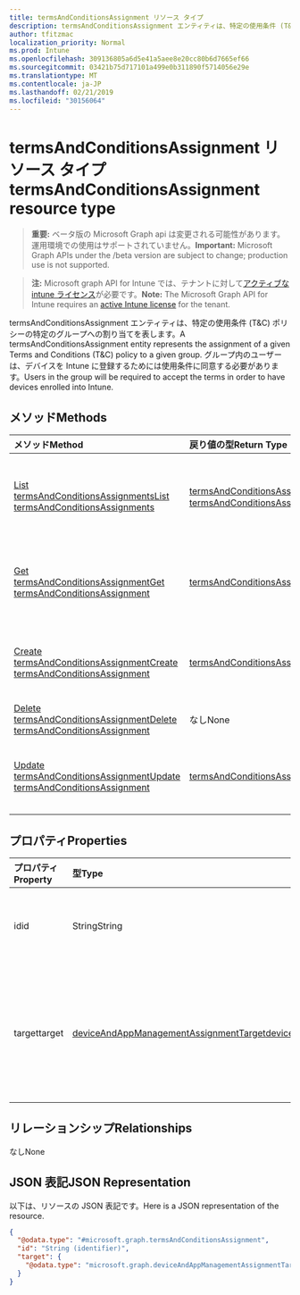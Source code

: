 ```yaml
---
title: termsAndConditionsAssignment リソース タイプ
description: termsAndConditionsAssignment エンティティは、特定の使用条件 (T&C) ポリシーの特定のグループへの割り当てを表します。 グループ内のユーザーは、デバイスを Intune に登録するためには使用条件に同意する必要があります。
author: tfitzmac
localization_priority: Normal
ms.prod: Intune
ms.openlocfilehash: 309136805a6d5e41a5aee8e20cc80b6d7665ef66
ms.sourcegitcommit: 03421b75d717101a499e0b311890f5714056e29e
ms.translationtype: MT
ms.contentlocale: ja-JP
ms.lasthandoff: 02/21/2019
ms.locfileid: "30156064"
---
```

# <a name="termsandconditionsassignment-resource-type"></a><span data-ttu-id="fe820-104">termsAndConditionsAssignment リソース タイプ</span><span class="sxs-lookup"><span data-stu-id="fe820-104">termsAndConditionsAssignment resource type</span></span>

> <span data-ttu-id="fe820-105">**重要:** ベータ版の Microsoft Graph api は変更される可能性があります。運用環境での使用はサポートされていません。</span><span class="sxs-lookup"><span data-stu-id="fe820-105">**Important:** Microsoft Graph APIs under the /beta version are subject to change; production use is not supported.</span></span>

> <span data-ttu-id="fe820-106">**注:** Microsoft graph API for Intune では、テナントに対して[アクティブな intune ライセンス](https://go.microsoft.com/fwlink/?linkid=839381)が必要です。</span><span class="sxs-lookup"><span data-stu-id="fe820-106">**Note:** The Microsoft Graph API for Intune requires an [active Intune license](https://go.microsoft.com/fwlink/?linkid=839381) for the tenant.</span></span>

<span data-ttu-id="fe820-107">termsAndConditionsAssignment エンティティは、特定の使用条件 (T&C) ポリシーの特定のグループへの割り当てを表します。</span><span class="sxs-lookup"><span data-stu-id="fe820-107">A termsAndConditionsAssignment entity represents the assignment of a given Terms and Conditions (T&C) policy to a given group.</span></span> <span data-ttu-id="fe820-108">グループ内のユーザーは、デバイスを Intune に登録するためには使用条件に同意する必要があります。</span><span class="sxs-lookup"><span data-stu-id="fe820-108">Users in the group will be required to accept the terms in order to have devices enrolled into Intune.</span></span>

## <a name="methods"></a><span data-ttu-id="fe820-109">メソッド</span><span class="sxs-lookup"><span data-stu-id="fe820-109">Methods</span></span>
|<span data-ttu-id="fe820-110">メソッド</span><span class="sxs-lookup"><span data-stu-id="fe820-110">Method</span></span>|<span data-ttu-id="fe820-111">戻り値の型</span><span class="sxs-lookup"><span data-stu-id="fe820-111">Return Type</span></span>|<span data-ttu-id="fe820-112">説明</span><span class="sxs-lookup"><span data-stu-id="fe820-112">Description</span></span>|
|:---|:---|:---|
|[<span data-ttu-id="fe820-113">List termsAndConditionsAssignments</span><span class="sxs-lookup"><span data-stu-id="fe820-113">List termsAndConditionsAssignments</span></span>](../api/intune-companyterms-termsandconditionsassignment-list.md)|<span data-ttu-id="fe820-114">[termsAndConditionsAssignment](../resources/intune-companyterms-termsandconditionsassignment.md) コレクション</span><span class="sxs-lookup"><span data-stu-id="fe820-114">[termsAndConditionsAssignment](../resources/intune-companyterms-termsandconditionsassignment.md) collection</span></span>|<span data-ttu-id="fe820-115">[termsAndConditionsAssignment](../resources/intune-companyterms-termsandconditionsassignment.md) オブジェクトのプロパティとリレーションシップをリストします。</span><span class="sxs-lookup"><span data-stu-id="fe820-115">List properties and relationships of the [termsAndConditionsAssignment](../resources/intune-companyterms-termsandconditionsassignment.md) objects.</span></span>|
|[<span data-ttu-id="fe820-116">Get termsAndConditionsAssignment</span><span class="sxs-lookup"><span data-stu-id="fe820-116">Get termsAndConditionsAssignment</span></span>](../api/intune-companyterms-termsandconditionsassignment-get.md)|[<span data-ttu-id="fe820-117">termsAndConditionsAssignment</span><span class="sxs-lookup"><span data-stu-id="fe820-117">termsAndConditionsAssignment</span></span>](../resources/intune-companyterms-termsandconditionsassignment.md)|<span data-ttu-id="fe820-118">[termsAndConditionsAssignment](../resources/intune-companyterms-termsandconditionsassignment.md) オブジェクトのプロパティとリレーションシップを読み取ります。</span><span class="sxs-lookup"><span data-stu-id="fe820-118">Read properties and relationships of the [termsAndConditionsAssignment](../resources/intune-companyterms-termsandconditionsassignment.md) object.</span></span>|
|[<span data-ttu-id="fe820-119">Create termsAndConditionsAssignment</span><span class="sxs-lookup"><span data-stu-id="fe820-119">Create termsAndConditionsAssignment</span></span>](../api/intune-companyterms-termsandconditionsassignment-create.md)|[<span data-ttu-id="fe820-120">termsAndConditionsAssignment</span><span class="sxs-lookup"><span data-stu-id="fe820-120">termsAndConditionsAssignment</span></span>](../resources/intune-companyterms-termsandconditionsassignment.md)|<span data-ttu-id="fe820-121">新しい [termsAndConditionsAssignment](../resources/intune-companyterms-termsandconditionsassignment.md) オブジェクトを作成します。</span><span class="sxs-lookup"><span data-stu-id="fe820-121">Create a new [termsAndConditionsAssignment](../resources/intune-companyterms-termsandconditionsassignment.md) object.</span></span>|
|[<span data-ttu-id="fe820-122">Delete termsAndConditionsAssignment</span><span class="sxs-lookup"><span data-stu-id="fe820-122">Delete termsAndConditionsAssignment</span></span>](../api/intune-companyterms-termsandconditionsassignment-delete.md)|<span data-ttu-id="fe820-123">なし</span><span class="sxs-lookup"><span data-stu-id="fe820-123">None</span></span>|<span data-ttu-id="fe820-124">[termsAndConditionsAssignment](../resources/intune-companyterms-termsandconditionsassignment.md) を削除します。</span><span class="sxs-lookup"><span data-stu-id="fe820-124">Deletes a [termsAndConditionsAssignment](../resources/intune-companyterms-termsandconditionsassignment.md).</span></span>|
|[<span data-ttu-id="fe820-125">Update termsAndConditionsAssignment</span><span class="sxs-lookup"><span data-stu-id="fe820-125">Update termsAndConditionsAssignment</span></span>](../api/intune-companyterms-termsandconditionsassignment-update.md)|[<span data-ttu-id="fe820-126">termsAndConditionsAssignment</span><span class="sxs-lookup"><span data-stu-id="fe820-126">termsAndConditionsAssignment</span></span>](../resources/intune-companyterms-termsandconditionsassignment.md)|<span data-ttu-id="fe820-127">[termsAndConditionsAssignment](../resources/intune-companyterms-termsandconditionsassignment.md) オブジェクトのプロパティを更新します。</span><span class="sxs-lookup"><span data-stu-id="fe820-127">Update the properties of a [termsAndConditionsAssignment](../resources/intune-companyterms-termsandconditionsassignment.md) object.</span></span>|

## <a name="properties"></a><span data-ttu-id="fe820-128">プロパティ</span><span class="sxs-lookup"><span data-stu-id="fe820-128">Properties</span></span>
|<span data-ttu-id="fe820-129">プロパティ</span><span class="sxs-lookup"><span data-stu-id="fe820-129">Property</span></span>|<span data-ttu-id="fe820-130">型</span><span class="sxs-lookup"><span data-stu-id="fe820-130">Type</span></span>|<span data-ttu-id="fe820-131">説明</span><span class="sxs-lookup"><span data-stu-id="fe820-131">Description</span></span>|
|:---|:---|:---|
|<span data-ttu-id="fe820-132">id</span><span class="sxs-lookup"><span data-stu-id="fe820-132">id</span></span>|<span data-ttu-id="fe820-133">String</span><span class="sxs-lookup"><span data-stu-id="fe820-133">String</span></span>|<span data-ttu-id="fe820-134">エンティティの一意識別子。</span><span class="sxs-lookup"><span data-stu-id="fe820-134">Unique identifier of the entity.</span></span>|
|<span data-ttu-id="fe820-135">target</span><span class="sxs-lookup"><span data-stu-id="fe820-135">target</span></span>|[<span data-ttu-id="fe820-136">deviceAndAppManagementAssignmentTarget</span><span class="sxs-lookup"><span data-stu-id="fe820-136">deviceAndAppManagementAssignmentTarget</span></span>](../resources/intune-shared-deviceandappmanagementassignmenttarget.md)|<span data-ttu-id="fe820-137">T & C ポリシーが割り当てられる、割り当て先です。</span><span class="sxs-lookup"><span data-stu-id="fe820-137">Assignment target that the T&C policy is assigned to.</span></span>|

## <a name="relationships"></a><span data-ttu-id="fe820-138">リレーションシップ</span><span class="sxs-lookup"><span data-stu-id="fe820-138">Relationships</span></span>
<span data-ttu-id="fe820-139">なし</span><span class="sxs-lookup"><span data-stu-id="fe820-139">None</span></span>

## <a name="json-representation"></a><span data-ttu-id="fe820-140">JSON 表記</span><span class="sxs-lookup"><span data-stu-id="fe820-140">JSON Representation</span></span>
<span data-ttu-id="fe820-141">以下は、リソースの JSON 表記です。</span><span class="sxs-lookup"><span data-stu-id="fe820-141">Here is a JSON representation of the resource.</span></span>
<!-- {
  "blockType": "resource",
  "keyProperty": "id",
  "@odata.type": "microsoft.graph.termsAndConditionsAssignment"
}
-->
``` json
{
  "@odata.type": "#microsoft.graph.termsAndConditionsAssignment",
  "id": "String (identifier)",
  "target": {
    "@odata.type": "microsoft.graph.deviceAndAppManagementAssignmentTarget"
  }
}
```




